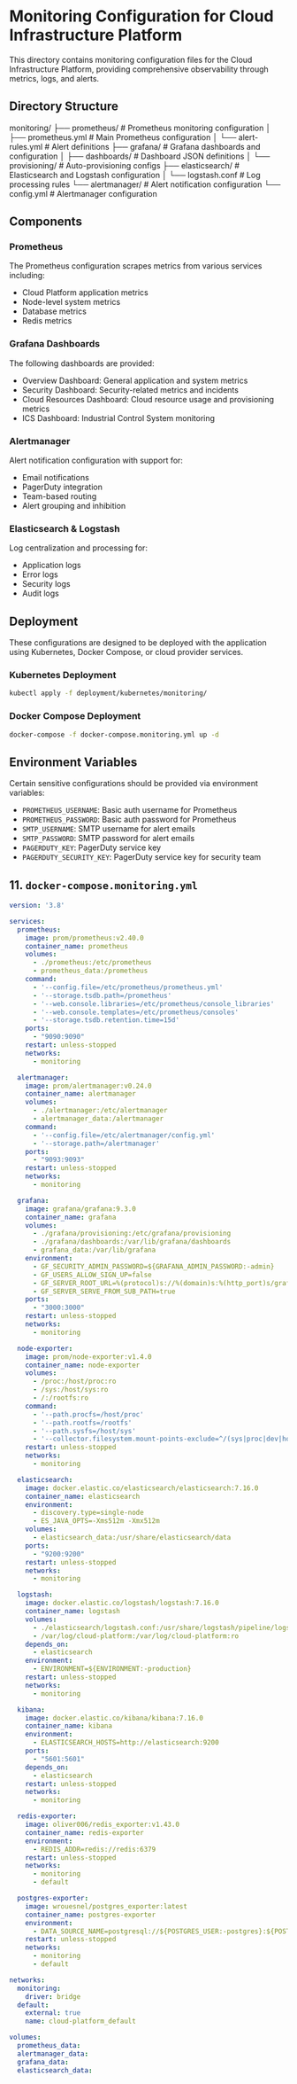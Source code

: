 # Monitoring Configuration for Cloud Infrastructure Platform

This directory contains monitoring configuration files for the Cloud Infrastructure Platform, providing comprehensive observability through metrics, logs, and alerts.

## Directory Structure

monitoring/
├── prometheus/             # Prometheus monitoring configuration
│   ├── prometheus.yml      # Main Prometheus configuration
│   └── alert-rules.yml     # Alert definitions
├── grafana/                # Grafana dashboards and configuration
│   ├── dashboards/         # Dashboard JSON definitions
│   └── provisioning/       # Auto-provisioning configs
├── elasticsearch/          # Elasticsearch and Logstash configuration
│   └── logstash.conf       # Log processing rules
└── alertmanager/           # Alert notification configuration
└── config.yml              # Alertmanager configuration

## Components

### Prometheus

The Prometheus configuration scrapes metrics from various services including:
- Cloud Platform application metrics
- Node-level system metrics
- Database metrics
- Redis metrics

### Grafana Dashboards

The following dashboards are provided:
- Overview Dashboard: General application and system metrics
- Security Dashboard: Security-related metrics and incidents
- Cloud Resources Dashboard: Cloud resource usage and provisioning metrics
- ICS Dashboard: Industrial Control System monitoring

### Alertmanager

Alert notification configuration with support for:
- Email notifications
- PagerDuty integration
- Team-based routing
- Alert grouping and inhibition

### Elasticsearch & Logstash

Log centralization and processing for:
- Application logs
- Error logs
- Security logs
- Audit logs

## Deployment

These configurations are designed to be deployed with the application using Kubernetes, Docker Compose, or cloud provider services.

### Kubernetes Deployment

```bash
kubectl apply -f deployment/kubernetes/monitoring/
```

### Docker Compose Deployment

```bash
docker-compose -f docker-compose.monitoring.yml up -d
```

## Environment Variables

Certain sensitive configurations should be provided via environment variables:

- `PROMETHEUS_USERNAME`: Basic auth username for Prometheus
- `PROMETHEUS_PASSWORD`: Basic auth password for Prometheus
- `SMTP_USERNAME`: SMTP username for alert emails
- `SMTP_PASSWORD`: SMTP password for alert emails
- `PAGERDUTY_KEY`: PagerDuty service key
- `PAGERDUTY_SECURITY_KEY`: PagerDuty service key for security team

## 11. `docker-compose.monitoring.yml`

```yaml
version: '3.8'

services:
  prometheus:
    image: prom/prometheus:v2.40.0
    container_name: prometheus
    volumes:
      - ./prometheus:/etc/prometheus
      - prometheus_data:/prometheus
    command:
      - '--config.file=/etc/prometheus/prometheus.yml'
      - '--storage.tsdb.path=/prometheus'
      - '--web.console.libraries=/etc/prometheus/console_libraries'
      - '--web.console.templates=/etc/prometheus/consoles'
      - '--storage.tsdb.retention.time=15d'
    ports:
      - "9090:9090"
    restart: unless-stopped
    networks:
      - monitoring

  alertmanager:
    image: prom/alertmanager:v0.24.0
    container_name: alertmanager
    volumes:
      - ./alertmanager:/etc/alertmanager
      - alertmanager_data:/alertmanager
    command:
      - '--config.file=/etc/alertmanager/config.yml'
      - '--storage.path=/alertmanager'
    ports:
      - "9093:9093"
    restart: unless-stopped
    networks:
      - monitoring

  grafana:
    image: grafana/grafana:9.3.0
    container_name: grafana
    volumes:
      - ./grafana/provisioning:/etc/grafana/provisioning
      - ./grafana/dashboards:/var/lib/grafana/dashboards
      - grafana_data:/var/lib/grafana
    environment:
      - GF_SECURITY_ADMIN_PASSWORD=${GRAFANA_ADMIN_PASSWORD:-admin}
      - GF_USERS_ALLOW_SIGN_UP=false
      - GF_SERVER_ROOT_URL=%(protocol)s://%(domain)s:%(http_port)s/grafana/
      - GF_SERVER_SERVE_FROM_SUB_PATH=true
    ports:
      - "3000:3000"
    restart: unless-stopped
    networks:
      - monitoring

  node-exporter:
    image: prom/node-exporter:v1.4.0
    container_name: node-exporter
    volumes:
      - /proc:/host/proc:ro
      - /sys:/host/sys:ro
      - /:/rootfs:ro
    command:
      - '--path.procfs=/host/proc'
      - '--path.rootfs=/rootfs'
      - '--path.sysfs=/host/sys'
      - '--collector.filesystem.mount-points-exclude=^/(sys|proc|dev|host|etc)($$|/)'
    restart: unless-stopped
    networks:
      - monitoring

  elasticsearch:
    image: docker.elastic.co/elasticsearch/elasticsearch:7.16.0
    container_name: elasticsearch
    environment:
      - discovery.type=single-node
      - ES_JAVA_OPTS=-Xms512m -Xmx512m
    volumes:
      - elasticsearch_data:/usr/share/elasticsearch/data
    ports:
      - "9200:9200"
    restart: unless-stopped
    networks:
      - monitoring

  logstash:
    image: docker.elastic.co/logstash/logstash:7.16.0
    container_name: logstash
    volumes:
      - ./elasticsearch/logstash.conf:/usr/share/logstash/pipeline/logstash.conf:ro
      - /var/log/cloud-platform:/var/log/cloud-platform:ro
    depends_on:
      - elasticsearch
    environment:
      - ENVIRONMENT=${ENVIRONMENT:-production}
    restart: unless-stopped
    networks:
      - monitoring

  kibana:
    image: docker.elastic.co/kibana/kibana:7.16.0
    container_name: kibana
    environment:
      - ELASTICSEARCH_HOSTS=http://elasticsearch:9200
    ports:
      - "5601:5601"
    depends_on:
      - elasticsearch
    restart: unless-stopped
    networks:
      - monitoring

  redis-exporter:
    image: oliver006/redis_exporter:v1.43.0
    container_name: redis-exporter
    environment:
      - REDIS_ADDR=redis://redis:6379
    restart: unless-stopped
    networks:
      - monitoring
      - default

  postgres-exporter:
    image: wrouesnel/postgres_exporter:latest
    container_name: postgres-exporter
    environment:
      - DATA_SOURCE_NAME=postgresql://${POSTGRES_USER:-postgres}:${POSTGRES_PASSWORD:-postgres}@postgres:5432/${POSTGRES_DB:-cloud_platform}?sslmode=disable
    restart: unless-stopped
    networks:
      - monitoring
      - default

networks:
  monitoring:
    driver: bridge
  default:
    external: true
    name: cloud-platform_default

volumes:
  prometheus_data:
  alertmanager_data:
  grafana_data:
  elasticsearch_data: